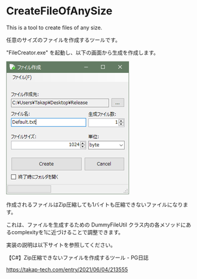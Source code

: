 # CreateFileOfAnySize

This is a tool to create files of any size.

任意のサイズのファイルを作成するツールです。

"FileCreator.exe" を起動し、以下の画面から生成を作成します。

![image](README.md.resources/01.PNG)

作成されるファイルはZip圧縮しても1バイトも圧縮できないファイルになります。

これは、ファイルを生成するための DummyFileUtil クラス内の各メソッドにあるcomplexityを1に近づけることで調整できます。

実装の説明は以下サイトを参照してください。

【C#】Zip圧縮できないファイルを作成するツール - PG日誌

https://takap-tech.com/entry/2021/06/04/213555